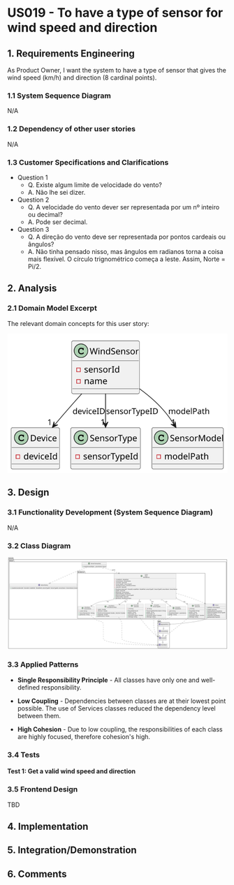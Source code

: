# US019 - To have a type of sensor for wind speed and direction

## 1. Requirements Engineering

As Product Owner, I want the system to have a type of sensor that gives the wind speed (km/h) and direction (8 cardinal points).

### 1.1 System Sequence Diagram

N/A

### 1.2 Dependency of other user stories

N/A

### 1.3 Customer Specifications and Clarifications

- Question 1
  - Q. Existe algum limite de velocidade do vento?
  - A. Não lhe sei dizer.
- Question 2
  - Q. A velocidade do vento dever ser representada por um nº inteiro ou decimal?
  - A. Pode ser decimal.
- Question 3
  - Q. A direção do vento deve ser representada por pontos cardeais ou ângulos?
  - A. Não tinha pensado nisso, mas ângulos em radianos torna a coisa mais flexível. O círculo trignométrico começa a leste. Assim, Norte = Pi/2.

## 2. Analysis

### 2.1 Domain Model Excerpt

The relevant domain concepts for this user story:

![artifacts/us19_DM.svg](artifacts/us19_DM.svg)

## 3. Design

### 3.1 Functionality Development (System Sequence Diagram)

N/A

### 3.2 Class Diagram
![artifacts/us19_CD.svg](artifacts/us19_CD.svg)

### 3.3 Applied Patterns

* **Single Responsibility Principle** - All classes have only one and well-defined responsibility.

* **Low Coupling** - Dependencies between classes are at their lowest point possible. The use of Services classes reduced the dependency level between them.

* **High Cohesion** - Due to low coupling, the responsibilities of each class are highly focused, therefore cohesion's high.

### 3.4 Tests

#### Test 1: Get a valid wind speed and direction

### 3.5 Frontend Design

TBD

## 4. Implementation

## 5. Integration/Demonstration

## 6. Comments